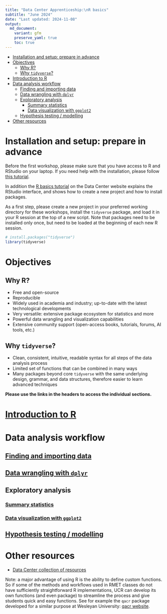```yaml
---
title: "Data Center Apprenticeship:\nR basics"
subtitle: "June 2024" 
date: "Last updated: 2024-11-08"
output:
  md_document:
    variant: gfm
    preserve_yaml: true
    toc: true
---
```


- [Installation and setup: prepare in
  advance](#installation-and-setup-prepare-in-advance)
- [Objectives](#objectives)
  - [Why R?](#why-r)
  - [Why `tidyverse`?](#why-tidyverse)
- [Introduction to R](#introduction-to-r)
- [Data analysis workflow](#data-analysis-workflow)
  - [Finding and importing data](#finding-and-importing-data)
  - [Data wrangling with `dplyr`](#data-wrangling-with-dplyr)
  - [Exploratory analysis](#exploratory-analysis)
    - [Summary statistics](#summary-statistics)
    - [Data visualization with
      `ggplot2`](#data-visualization-with-ggplot2)
  - [Hypothesis testing / modelling](#hypothesis-testing-modelling)
- [Other resources](#other-resources)

# Installation and setup: prepare in advance

Before the first workshop, please make sure that you have access to R
and RStudio on your laptop. If you need help with the installation,
please follow [this tutorial](../../../tutorials/r_install).

In addition the [R basics tutorial](../../../tutorials/r_basics) on the
Data Center website explains the RStudio interface, and shows how to
create a new project and how to install packages.

As a first step, please create a new project in your preferred working
directory for these workshops, install the `tidyverse` package, and load
it in your R session at the top of a new script. Note that packages need
to be installed only once, but need to be loaded at the beginning of
each new R session.

``` r
# install.packages("tidyverse")
library(tidyverse)
```

# Objectives

## Why R?

- Free and open-source
- Reproducible
- Widely used in academia and industry; up-to-date with the latest
  technological developments
- Very versatile: extensive package ecosystem for statistics and more
- Powerful data wrangling and visualization capabilities
- Extensive community support (open-access books, tutorials, forums, AI
  tools, etc.)

## Why `tidyverse`?

- Clean, consistent, intuitive, readable syntax for all steps of the
  data analysis process
- Limited set of functions that can be combined in many ways
- Many packages beyond core `tidyverse` with the same underlying design,
  grammar, and data structures, therefore easier to learn advanced
  techniques

**Please use the links in the headers to access the individual
sections.**

# [Introduction to R](intro)

# Data analysis workflow

## [Finding and importing data](import)

## [Data wrangling with `dplyr`](clean)

## Exploratory analysis

### [Summary statistics](summary)

### [Data visualization with `ggplot2`](ggplot)

## [Hypothesis testing / modelling](tests)

# Other resources

- [Data Center collection of resources](../../../tutorials/links/)

Note: a major advantage of using R is the ability to define custom
functions. So if some of the methods and workflows used in RMET classes
do not have sufficiently straightforward R implementations, UCR can
develop its own functions (and even package) to streamline the process
and give students quick and easy functions. See for example the `qacr`
package developed for a similar purpose at Wesleyan University: [qacr
website](https://rkabacoff.github.io/qacr/articles/qacr.html).
